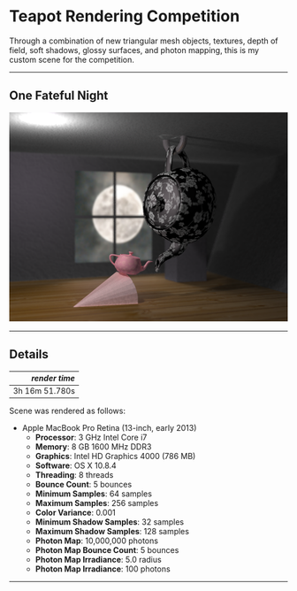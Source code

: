 Teapot Rendering Competition
============================

Through a combination of new triangular mesh objects, textures, depth of field, soft shadows, glossy surfaces, and photon mapping, this is my custom scene for the competition.

- - -


One Fateful Night
-----------------

![](images/prj13/final.png)

- - -

Details
-------

| *render time*  |
| -------------: |
| 3h 16m 51.780s |

Scene was rendered as follows:

  - Apple MacBook Pro Retina (13-inch, early 2013)
    - **Processor**: 3 GHz Intel Core i7
    - **Memory**: 8 GB 1600 MHz DDR3
    - **Graphics**: Intel HD Graphics 4000 (786 MB)
    - **Software**: OS X 10.8.4
    - **Threading**: 8 threads
    - **Bounce Count**: 5 bounces
    - **Minimum Samples**: 64 samples
    - **Maximum Samples**: 256 samples
    - **Color Variance**: 0.001
    - **Minimum Shadow Samples**: 32 samples
    - **Maximum Shadow Samples**: 128 samples
    - **Photon Map**: 10,000,000 photons
    - **Photon Map Bounce Count**: 5 bounces
    - **Photon Map Irradiance**: 5.0 radius
    - **Photon Map Irradiance**: 100 photons

- - -
